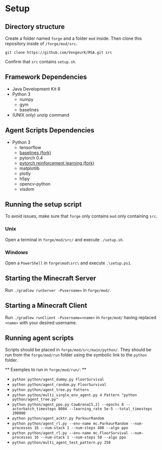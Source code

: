  # Setup

 ## Directory structure

 Create a folder named `forge` and a folder `mod` inside. Then clone this repository inside of `/forge/mod/src`.

`git clone https://github.com/VengeurK/MSA.git src`

 Confirm that `src` contains `setup.sh`.

 ## Framework Dependencies

 * Java Development Kit 8
 * Python 3
    * numpy
    * gym
    * baselines
 * (UNIX only) unzip command

## Agent Scripts Dependencies

* Python 3
    * tensorflow
    * [baselines (fork)](https://github.com/VengeurK/Villagers-Baselines-Fork)
    * pytorch 0.4
    * [pytorch reinforcement learning (fork)](https://github.com/VengeurK/pytorch-a2c-ppo-acktr)
    * matplotlib
    * plotly
    * h5py
    * opencv-python
    * visdom

## Running the setup script

To avoid issues, make sure that `forge` only contains `mod` only containing `src`.

### Unix

Open a terminal in `forge/mod/src/` and execute `./setup.sh`.

### Windows

Open a `PowerShell` in `forge\mod\src\` and execute `.\setup.ps1`.

## Starting the Minecraft Server

Run `./gradlew runServer -Pusername=` in `forge/mod/`.


## Starting a Minecraft Client

Run `./gradlew runClient -Pusername=<name>` in `forge/mod/` having replaced `<name>` with your desired username.

## Running agent scripts

Scripts should be placed in `forge/mod/src/main/python/`. They should be run from the `forge/mod/run` folder using the symbolic link to the `python` folder.

** Exemples to run in `forge/mod/run/`: **

* `python python/agent_dummy.py FloorSurvival`
* `python python/agent_random.py FloorSurvival`
* `python python/agent_tree.py Pattern`
* `python python/multi_single_env_agent.py 4 Pattern "python python/agent_tree.py"`
* `python python/agent_ppo.py CowArena[5,2] --epochs 8 --actorbatch_timesteps 8004 --learning_rate 5e-5 --total_timesteps 200000`
* `python python/agent_acktr.py ParkourRandom`
* `python python/agent_rl.py --env-name mc.ParkourRandom --num-processes 16 --num-stack 1 --num-steps 400 --algo ppo`
* `python python/agent_rl.py --env-name mc.FloorSurvival --num-processes 16 --num-stack 1 --num-steps 50 --algo ppo`
* `python python/multi_agent_test_pattern.py 250`
